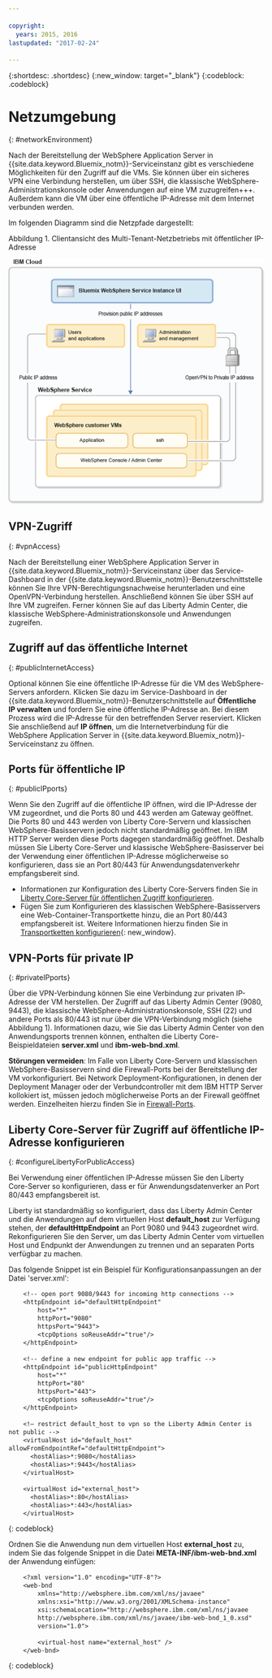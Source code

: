 ```yaml
---

copyright:
  years: 2015, 2016
lastupdated: "2017-02-24"

---
```


{:shortdesc: .shortdesc}
{:new_window: target="_blank"}
{:codeblock: .codeblock}

# Netzumgebung
{: #networkEnvironment}

Nach der Bereitstellung der WebSphere Application Server in {{site.data.keyword.Bluemix_notm}}-Serviceinstanz gibt es verschiedene Möglichkeiten für den Zugriff auf die VMs. Sie können über ein sicheres VPN eine Verbindung herstellen, um über SSH, die klassische WebSphere-Administrationskonsole oder Anwendungen auf eine VM zuzugreifen+++. Außerdem kann die VM über eine öffentliche IP-Adresse mit dem Internet verbunden werden.

Im folgenden Diagramm sind die Netzpfade dargestellt:

Abbildung 1. Clientansicht des Multi-Tenant-Netzbetriebs mit öffentlicher IP-Adresse

![Abbildung 1. Clientansicht des Multi-Tenant-Netzbetriebs mit öffentlicher IP-Adresse](images/wasaas_multi_tenantPublicIP.gif)

## VPN-Zugriff
{: #vpnAccess}

Nach der Bereitstellung einer WebSphere Application Server in {{site.data.keyword.Bluemix_notm}}-Serviceinstanz über das Service-Dashboard in der {{site.data.keyword.Bluemix_notm}}-Benutzerschnittstelle können Sie Ihre VPN-Berechtigungsnachweise herunterladen und eine OpenVPN-Verbindung herstellen. Anschließend können Sie über SSH auf Ihre VM zugreifen. Ferner können Sie auf das Liberty Admin Center, die klassische WebSphere-Administrationskonsole und Anwendungen zugreifen.

## Zugriff auf das öffentliche Internet
{: #publicInternetAccess}

Optional können Sie eine öffentliche IP-Adresse für die VM des WebSphere-Servers anfordern. Klicken Sie dazu im Service-Dashboard in der {{site.data.keyword.Bluemix_notm}}-Benutzerschnittstelle auf **Öffentliche IP verwalten** und fordern Sie eine öffentliche IP-Adresse an. Bei diesem Prozess wird die IP-Adresse für den betreffenden Server reserviert. Klicken Sie anschließend auf **IP öffnen**, um die Internetverbindung für die WebSphere Application Server in {{site.data.keyword.Bluemix_notm}}-Serviceinstanz zu öffnen.

## Ports für öffentliche IP
{: #publicIPports}

Wenn Sie den Zugriff auf die öffentliche IP öffnen, wird die IP-Adresse der VM zugeordnet, und die Ports 80 und 443 werden am Gateway geöffnet. Die Ports 80 und 443 werden von Liberty Core-Servern und klassischen WebSphere-Basisservern jedoch nicht standardmäßig geöffnet. Im IBM HTTP Server werden diese Ports dagegen standardmäßig geöffnet. Deshalb müssen Sie Liberty Core-Server und klassische WebSphere-Basisserver bei der Verwendung einer öffentlichen IP-Adresse möglicherweise so konfigurieren, dass sie an Port 80/443 für Anwendungsdatenverkehr empfangsbereit sind.
* Informationen zur Konfiguration des Liberty Core-Servers finden Sie in [Liberty Core-Server für öffentlichen Zugriff konfigurieren](networkEnvironment.html#configureLibertyForPublicAccess).
* Fügen Sie zum Konfigurieren des klassischen WebSphere-Basisservers eine Web-Container-Transportkette hinzu, die an Port 80/443 empfangsbereit ist. Weitere Informationen hierzu finden Sie in [Transportketten konfigurieren](http://www.ibm.com/support/knowledgecenter/SSEQTP_8.5.5//com.ibm.websphere.nd.doc/ae/trun_chain_transport.html){: new_window}.

## VPN-Ports für private IP
{: #privateIPports}

Über die VPN-Verbindung können Sie eine Verbindung zur privaten IP-Adresse der VM herstellen. Der Zugriff auf das Liberty Admin Center (9080, 9443), die klassische WebSphere-Administrationskonsole, SSH (22) und andere Ports als 80/443 ist nur über die VPN-Verbindung möglich (siehe Abbildung 1). Informationen dazu, wie Sie das Liberty Admin Center von den Anwendungsports trennen können, enthalten die Liberty Core-Beispieldateien **server.xml** und **ibm-web-bnd.xml**.

**Störungen vermeiden**: Im Falle von Liberty Core-Servern und klassischen WebSphere-Basisservern sind die Firewall-Ports bei der Bereitstellung der VM vorkonfiguriert. Bei Network Deployment-Konfigurationen, in denen der Deployment Manager oder der Verbundcontroller mit dem IBM HTTP Server kollokiert ist, müssen jedoch möglicherweise Ports an der Firewall geöffnet werden. Einzelheiten hierzu finden Sie in [Firewall-Ports](systemAccess.html#firewall_ports).

## Liberty Core-Server für Zugriff auf öffentliche IP-Adresse konfigurieren
{: #configureLibertyForPublicAccess}

Bei Verwendung einer öffentlichen IP-Adresse müssen Sie den Liberty Core-Server so konfigurieren, dass er für Anwendungsdatenverker an Port 80/443 empfangsbereit ist.

Liberty ist standardmäßig so konfiguriert, dass das Liberty Admin Center und die Anwendungen auf dem virtuellen Host **default_host** zur Verfügung stehen, der **defaultHttpEndpoint** an Port 9080 und 9443 zugeordnet wird. Rekonfigurieren Sie den Server, um das Liberty Admin Center vom virtuellen Host und Endpunkt der Anwendungen zu trennen und an separaten Ports verfügbar zu machen.

Das folgende Snippet ist ein Beispiel für Konfigurationsanpassungen an der Datei 'server.xml':

```    
    <!-- open port 9080/9443 for incoming http connections -->
    <httpEndpoint id="defaultHttpEndpoint"
        host="*"
        httpPort="9080"
        httpsPort="9443">
        <tcpOptions soReuseAddr="true"/>
    </httpEndpoint>

    <!-- define a new endpoint for public app traffic -->
    <httpEndpoint id="publicHttpEndpoint"
        host="*"
        httpPort="80"
        httpsPort="443">
        <tcpOptions soReuseAddr="true"/>
    </httpEndpoint>

    <!– restrict default_host to vpn so the Liberty Admin Center is not public -->
    <virtualHost id="default_host" allowFromEndpointRef="defaultHttpEndpoint">
      <hostAlias>*:9080</hostAlias>
      <hostAlias>*:9443</hostAlias>
    </virtualHost>

    <virtualHost id="external_host">
      <hostAlias>*:80</hostAlias>
      <hostAlias>*:443</hostAlias>
    </virtualHost>
```
{: codeblock}

Ordnen Sie die Anwendung nun dem virtuellen Host **external_host** zu, indem Sie das folgende Snippet in die Datei **META-INF/ibm-web-bnd.xml** der Anwendung einfügen:

```
    <?xml version="1.0" encoding="UTF-8"?>
    <web-bnd
        xmlns="http://websphere.ibm.com/xml/ns/javaee"
        xmlns:xsi="http://www.w3.org/2001/XMLSchema-instance"
        xsi:schemaLocation="http://websphere.ibm.com/xml/ns/javaee   
        http://websphere.ibm.com/xml/ns/javaee/ibm-web-bnd_1_0.xsd"
        version="1.0">

        <virtual-host name="external_host" />
    </web-bnd>
```
{: codeblock}

